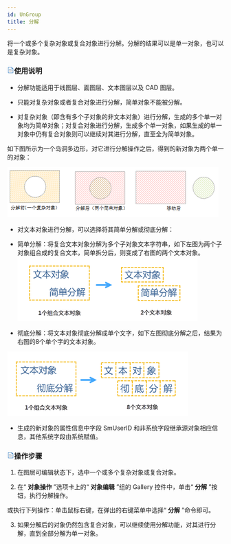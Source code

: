 ```yaml
---
id: UnGroup
title: 分解  
---  
```

 将一个或多个复杂对象或复合对象进行分解。分解的结果可以是单一对象，也可以是复杂对象。



 ### ![](../../../img/read.gif)使用说明



   * 分解功能适用于线图层、面图层、文本图层以及 CAD 图层。

   * 只能对复杂对象或者复合对象进行分解，简单对象不能被分解。

   * 对复杂对象（即含有多个子对象的非文本对象）进行分解，生成的多个单一对象均为简单对象；对复合对象进行分解，生成多个单一对象，如果生成的单一对象中仍有复合对象则可以继续对其进行分解，直至全为简单对象。



 如下图所示为一个岛洞多边形，对它进行分解操作之后，得到的新对象为两个单一的对象：



 ![](img/Apart.png)  

 * 对文本对象进行分解，可以选择将其简单分解或彻底分解：

 * 简单分解：将复合文本对象分解为多个子对象文本字符串，如下左图为两个子对象组合成的复合文本，简单拆分后，则变成了右图的两个文本对象。
![](img/SimpleUnGroup.png)  

* 彻底分解：将文本对象彻底分解成单个文字，如下左图彻底分解之后，结果为右图的8个单个字的文本对象。  

![](img/CompleteUnGroup.png)  
 
* 生成的新对象的属性信息中字段 SmUserID 和非系统字段继承源对象相应信息，其他系统字段由系统赋值。





 ### ![](../../../img/read.gif)操作步骤



   1. 在图层可编辑状态下，选中一个或多个复杂对象或复合对象。

   2. 在“ **对象操作** ”选项卡上的“ **对象编辑** ”组的 Gallery 控件中，单击“ **分解** ”按钮，执行分解操作。

 或执行下列操作：单击鼠标右键，在弹出的右键菜单中选择“ **分解** ”命令即可。

   3. 如果分解后的对象仍然包含复合对象，可以继续使用分解功能，对其进行分解，直到全部分解为单一对象。


